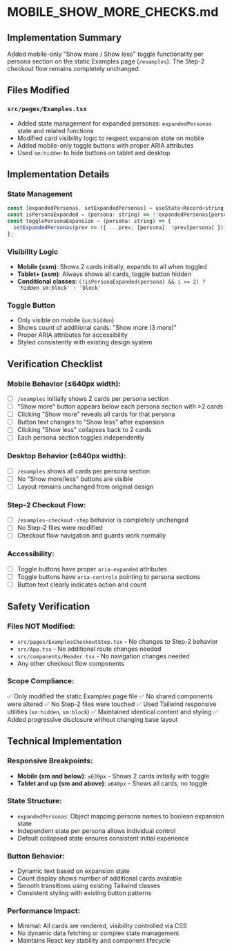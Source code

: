 # MOBILE_SHOW_MORE_CHECKS.md

## Implementation Summary

Added mobile-only "Show more / Show less" toggle functionality per persona section on the static Examples page (`/examples`). The Step-2 checkout flow remains completely unchanged.

## Files Modified

### `src/pages/Examples.tsx`
- Added state management for expanded personas: `expandedPersonas` state and related functions
- Modified card visibility logic to respect expansion state on mobile
- Added mobile-only toggle buttons with proper ARIA attributes
- Used `sm:hidden` to hide buttons on tablet and desktop

## Implementation Details

### State Management
```jsx
const [expandedPersonas, setExpandedPersonas] = useState<Record<string, boolean>>({});
const isPersonaExpanded = (persona: string) => !!expandedPersonas[persona];
const togglePersonaExpansion = (persona: string) => {
  setExpandedPersonas(prev => ({ ...prev, [persona]: !prev[persona] }));
};
```

### Visibility Logic
- **Mobile (≤sm)**: Shows 2 cards initially, expands to all when toggled
- **Tablet+ (≥sm)**: Always shows all cards, toggle button hidden
- **Conditional classes**: `(!isPersonaExpanded(persona) && i >= 2) ? 'hidden sm:block' : 'block'`

### Toggle Button
- Only visible on mobile (`sm:hidden`)
- Shows count of additional cards: "Show more (3 more)"
- Proper ARIA attributes for accessibility
- Styled consistently with existing design system

## Verification Checklist

### Mobile Behavior (≤640px width):
- [ ] `/examples` initially shows 2 cards per persona section
- [ ] "Show more" button appears below each persona section with >2 cards
- [ ] Clicking "Show more" reveals all cards for that persona
- [ ] Button text changes to "Show less" after expansion
- [ ] Clicking "Show less" collapses back to 2 cards
- [ ] Each persona section toggles independently

### Desktop Behavior (≥640px width):
- [ ] `/examples` shows all cards per persona section
- [ ] No "Show more/less" buttons are visible
- [ ] Layout remains unchanged from original design

### Step-2 Checkout Flow:
- [ ] `/examples-checkout-step` behavior is completely unchanged
- [ ] No Step-2 files were modified
- [ ] Checkout flow navigation and guards work normally

### Accessibility:
- [ ] Toggle buttons have proper `aria-expanded` attributes
- [ ] Toggle buttons have `aria-controls` pointing to persona sections
- [ ] Button text clearly indicates action and count

## Safety Verification

### Files NOT Modified:
- `src/pages/ExamplesCheckoutStep.tsx` - No changes to Step-2 behavior
- `src/App.tsx` - No additional route changes needed
- `src/components/Header.tsx` - No navigation changes needed
- Any other checkout flow components

### Scope Compliance:
✅ Only modified the static Examples page file
✅ No shared components were altered
✅ No Step-2 files were touched
✅ Used Tailwind responsive utilities (`sm:hidden`, `sm:block`)
✅ Maintained identical content and styling
✅ Added progressive disclosure without changing base layout

## Technical Implementation

### Responsive Breakpoints:
- **Mobile (sm and below)**: `≤639px` - Shows 2 cards initially with toggle
- **Tablet and up (sm and above)**: `≥640px` - Shows all cards, no toggle

### State Structure:
- `expandedPersonas`: Object mapping persona names to boolean expansion state
- Independent state per persona allows individual control
- Default collapsed state ensures consistent initial experience

### Button Behavior:
- Dynamic text based on expansion state
- Count display shows number of additional cards available
- Smooth transitions using existing Tailwind classes
- Consistent styling with existing button patterns

### Performance Impact:
- Minimal: All cards are rendered, visibility controlled via CSS
- No dynamic data fetching or complex state management
- Maintains React key stability and component lifecycle
